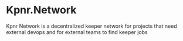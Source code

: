 # Kpnr.Network
Kpnr Network is a decentralized keeper network for projects that need external devops and for external teams to find keeper jobs
